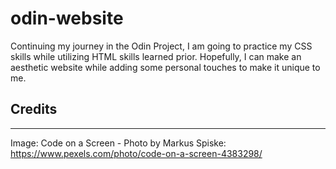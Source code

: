 # odin-website

Continuing my journey in the Odin Project, I am going to practice my CSS skills while utilizing HTML skills learned prior. Hopefully, I can make an aesthetic website while adding some personal touches to make it unique to me.

## Credits

---

Image: Code on a Screen - Photo by Markus Spiske: https://www.pexels.com/photo/code-on-a-screen-4383298/
